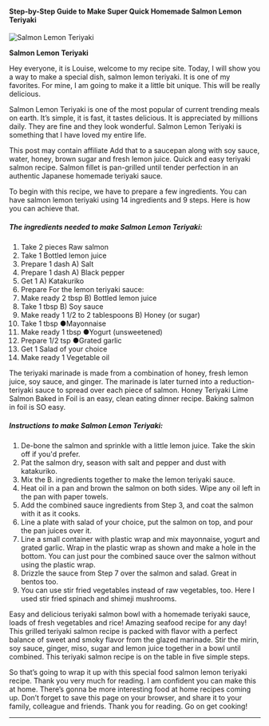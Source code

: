             

#### Step-by-Step Guide to Make Super Quick Homemade Salmon Lemon Teriyaki

![Salmon Lemon Teriyaki](https://img-global.cpcdn.com/recipes/5747533952319488/751x532cq70/salmon-lemon-teriyaki-recipe-main-photo.jpg)

**Salmon Lemon Teriyaki**

Hey everyone, it is Louise, welcome to my recipe site. Today, I will show you a way to make a special dish, salmon lemon teriyaki. It is one of my favorites. For mine, I am going to make it a little bit unique. This will be really delicious.

Salmon Lemon Teriyaki is one of the most popular of current trending meals on earth. It’s simple, it is fast, it tastes delicious. It is appreciated by millions daily. They are fine and they look wonderful. Salmon Lemon Teriyaki is something that I have loved my entire life.

This post may contain affiliate Add that to a saucepan along with soy sauce, water, honey, brown sugar and fresh lemon juice. Quick and easy teriyaki salmon recipe. Salmon fillet is pan-grilled until tender perfection in an authentic Japanese homemade teriyaki sauce.

To begin with this recipe, we have to prepare a few ingredients. You can have salmon lemon teriyaki using 14 ingredients and 9 steps. Here is how you can achieve that.

##### The ingredients needed to make Salmon Lemon Teriyaki:

1.  Take 2 pieces Raw salmon
2.  Take 1 Bottled lemon juice
3.  Prepare 1 dash A) Salt
4.  Prepare 1 dash A) Black pepper
5.  Get 1 A) Katakuriko
6.  Prepare For the lemon teriyaki sauce:
7.  Make ready 2 tbsp B) Bottled lemon juice
8.  Take 1 tbsp B) Soy sauce
9.  Make ready 1 1/2 to 2 tablespoons B) Honey (or sugar)
10.  Take 1 tbsp ●Mayonnaise
11.  Make ready 1 tbsp ●Yogurt (unsweetened)
12.  Prepare 1/2 tsp ●Grated garlic
13.  Get 1 Salad of your choice
14.  Make ready 1 Vegetable oil

The teriyaki marinade is made from a combination of honey, fresh lemon juice, soy sauce, and ginger. The marinade is later turned into a reduction-teriyaki sauce to spread over each piece of salmon. Honey Teriyaki Lime Salmon Baked in Foil is an easy, clean eating dinner recipe. Baking salmon in foil is SO easy.

##### Instructions to make Salmon Lemon Teriyaki:

1.  De-bone the salmon and sprinkle with a little lemon juice. Take the skin off if you'd prefer.
2.  Pat the salmon dry, season with salt and pepper and dust with katakuriko.
3.  Mix the B. ingredients together to make the lemon teriyaki sauce.
4.  Heat oil in a pan and brown the salmon on both sides. Wipe any oil left in the pan with paper towels.
5.  Add the combined sauce ingredients from Step 3, and coat the salmon with it as it cooks.
6.  Line a plate with salad of your choice, put the salmon on top, and pour the pan juices over it.
7.  Line a small container with plastic wrap and mix mayonnaise, yogurt and grated garlic. Wrap in the plastic wrap as shown and make a hole in the bottom. You can just pour the combined sauce over the salmon without using the plastic wrap.
8.  Drizzle the sauce from Step 7 over the salmon and salad. Great in bentos too.
9.  You can use stir fried vegetables instead of raw vegetables, too. Here I used stir fried spinach and shimeji mushrooms.

Easy and delicious teriyaki salmon bowl with a homemade teriyaki sauce, loads of fresh vegetables and rice! Amazing seafood recipe for any day! This grilled teriyaki salmon recipe is packed with flavor with a perfect balance of sweet and smoky flavor from the glazed marinade. Stir the mirin, soy sauce, ginger, miso, sugar and lemon juice together in a bowl until combined. This teriyaki salmon recipe is on the table in five simple steps.

So that’s going to wrap it up with this special food salmon lemon teriyaki recipe. Thank you very much for reading. I am confident you can make this at home. There’s gonna be more interesting food at home recipes coming up. Don’t forget to save this page on your browser, and share it to your family, colleague and friends. Thank you for reading. Go on get cooking!

* * *